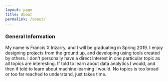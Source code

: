 ```yaml
---
layout: page
title: About
permalink: /about/
---
```

### General Information

My name is Francis X Irizarry, and I will be graduating in Spring 2019. I enjoy designing projects from the ground up, and developing using tools created by others. I don't personally have a direct interest in one particular topic as all topics are interesting. If told to learn about data analytics I would, and then if told to learn about machine learning I would. No topics is too broad or too far reached to understand, just takes time. 

